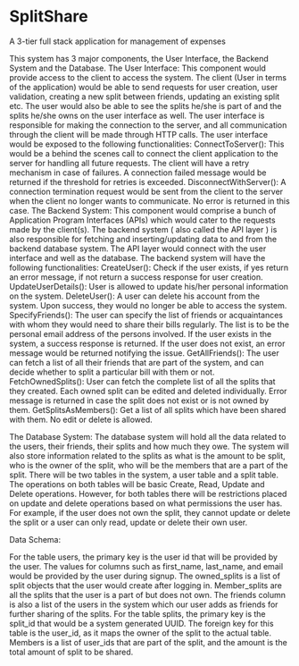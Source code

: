 # SplitShare

 A 3-tier full stack application for management of expenses
 
 
This system has 3 major components, the User Interface, the Backend System and the Database. 
The User Interface: This component would provide access to the client to access the system. The client (User in terms of the application) would be able to send requests for user creation, user validation, creating a new split between friends, updating an existing split etc. The user would also be able to see the splits he/she is part of and the splits he/she owns on the user interface as well. The user interface is responsible for making the connection to the server, and all communication through the client will be made through HTTP calls. The user interface would be exposed to the following functionalities:
ConnectToServer(): This would be a behind the scenes call to connect the client application to the server for handling all future requests. The client will have a retry mechanism in case of failures. A connection failed message would be returned if the threshold for retries is exceeded. 
DisconnectWithServer(): A connection termination request would be sent from the client to the server when the client no longer wants to communicate. No error is returned in this case. 
The Backend System: This component would comprise a bunch of Application Program Interfaces (APIs) which would cater to the requests made by the client(s). The backend system ( also called the API layer ) is also responsible for fetching and inserting/updating data to and from the backend database system. The API layer would connect with the user interface and well as the database. 
The backend system will have the following functionalities:
CreateUser(): Check if the user exists, if yes return an error message, if not return a success response for user creation. 
UpdateUserDetails(): User is allowed to update his/her personal information on the system.
DeleteUser(): A user can delete his account from the system. Upon success, they would no longer be able to access the system. 
SpecifyFriends(): The user can specify the list of friends or acquaintances with whom they would need to share their bills regularly. The list is to be the personal email address of the persons involved. If the user exists in the system, a success response is returned. If the user does not exist, an error message would be returned notifying the issue. 
GetAllFriends(): The user can fetch a list of all their friends that are part of the system, and can decide whether to split a particular bill with them or not. 
FetchOwnedSplits(): User can fetch the complete list of all the splits that they created. Each owned split can be edited and deleted individually. Error message is returned in case the split does not exist or is not owned by them.
GetSplitsAsMembers(): Get a list of all splits which have been shared with them. No edit or delete is allowed. 

The Database System: The database system will hold all the data related to the users, their friends, their splits and how much they owe. The system will also store information related to the splits as what is the amount to be split, who is the owner of the split, who will be the members that are a part of the split. There will be two tables in the system, a user table and a split table. The operations on both tables will be basic Create, Read, Update and Delete operations. However, for both tables there will be restrictions placed on update and delete operations based on what permissions the user has. For example, if the user does not own the split, they cannot update or delete the split or a user can only read, update or delete their own user. 




Data Schema:


For the table users, the primary key is the user id that will be provided by the user. The values for columns such as first_name, last_name, and email would be provided by the user during signup. The owned_splits is a list of split objects that the user would create after logging in. Member_splits are all the splits that the user is a part of but does not own. The friends column is also a list of the users in the system which our user adds as friends for further sharing of the splits. 
For the table splits, the primary key is the split_id that would be a system generated UUID. The foreign key for this table is the user_id, as it maps the owner of the split to the actual table. Members is a list of user_ids that are part of the split, and the amount is the total amount of split to be shared. 
